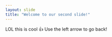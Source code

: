 ```yaml
---
layout: slide
title: "Welcome to our second slide!"
---
```

LOL this is cool 👍 
Use the left arrow to go back!
